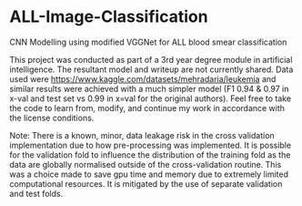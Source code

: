 # ALL-Image-Classification
CNN Modelling using modified VGGNet for ALL blood smear classification

This project was conducted as part of a 3rd year degree module in artificial intelligence. The resultant model and writeup are not currently shared. Data used were
https://www.kaggle.com/datasets/mehradaria/leukemia and similar results were achieved with a much simpler model (F1 0.94 & 0.97 in x-val and test set vs 0.99  in x=val for the
original authors). Feel free to take the code to learn from, modify, and continue my work in accordance with the license conditions.

Note: There is a known, minor, data leakage risk in the cross validation implementation due to how pre-processing was implemented. It is possible for the validation fold
to influence the distribution of the training fold as the data are globally normalised outside of the cross-validation routine. This was a choice made to save gpu time and
memory due to extremely limited computational resources. It is mitigated by the use of separate validation and test folds.
